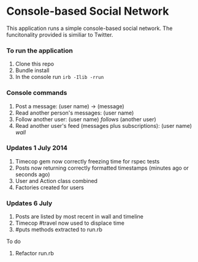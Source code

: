 # Console-based Social Network

This application runs a simple console-based social network. The funcitonality provided is similiar to Twitter.


### To run the application

1. Clone this repo
2. Bundle install
3. In the console run `irb -Ilib -rrun`

### Console commands

1. Post a message: (user name) -> (message)
2. Read another person's messages: (user name)
3. Follow another user: (user name) <em>follows</em> (another user)
4. Read another user's feed (messages plus subscriptions): (user name) <em>wall</em>

### Updates 1 July 2014

1. Timecop gem now correctly freezing time for rspec tests
2. Posts now returning correctly formatted timestamps (minutes ago or seconds ago)
3. User and Action class combined
4. Factories created for users

### Updates 6 July
1. Posts are listed by most recent in wall and timeline
2. Timecop #travel now used to displace time
3. #puts methods extracted to run.rb

To do
1. Refactor run.rb




